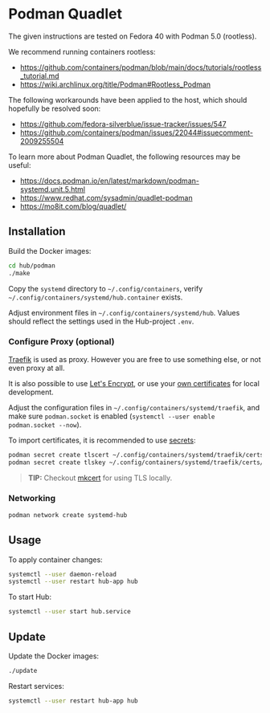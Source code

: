 # Podman Quadlet

The given instructions are tested on Fedora 40 with Podman 5.0 (rootless).

We recommend running containers rootless:

- <https://github.com/containers/podman/blob/main/docs/tutorials/rootless_tutorial.md>
- <https://wiki.archlinux.org/title/Podman#Rootless_Podman>

The following workarounds have been applied to the host, which should hopefully be resolved soon:

- <https://github.com/fedora-silverblue/issue-tracker/issues/547>
- <https://github.com/containers/podman/issues/22044#issuecomment-2009255504>

To learn more about Podman Quadlet, the following resources may be useful:

- <https://docs.podman.io/en/latest/markdown/podman-systemd.unit.5.html>
- <https://www.redhat.com/sysadmin/quadlet-podman>
- <https://mo8it.com/blog/quadlet/>

## Installation

Build the Docker images:

```bash
cd hub/podman
./make
```

Copy the `systemd` directory to `~/.config/containers`, verify `~/.config/containers/systemd/hub.container` exists.

Adjust environment files in `~/.config/containers/systemd/hub`. Values should reflect the settings used in the Hub-project `.env`.

### Configure Proxy (optional)

[Traefik](https://doc.traefik.io/traefik/) is used as proxy. However you are free to use something else, or not even proxy at all.

It is also possible to use [Let's Encrypt](https://doc.traefik.io/traefik/https/acme/), or use your [own certificates](https://doc.traefik.io/traefik/https/tls/) for local development.

Adjust the configuration files in `~/.config/containers/systemd/traefik`, and make sure `podman.socket` is enabled (`systemctl --user enable podman.socket --now`).

To import certificates, it is recommended to use [secrets](https://www.redhat.com/sysadmin/new-podman-secrets-command):

```bash
podman secret create tlscert ~/.config/containers/systemd/traefik/certs/cert.pem
podman secret create tlskey ~/.config/containers/systemd/traefik/certs/key.pem
```

> **TIP:** Checkout [mkcert](https://github.com/FiloSottile/mkcert) for using TLS locally.

### Networking

```bash
podman network create systemd-hub
```

## Usage

To apply container changes:

```bash
systemctl --user daemon-reload
systemctl --user restart hub-app hub
```

To start Hub:

```bash
systemctl --user start hub.service
```

## Update

Update the Docker images:

```bash
./update
```

Restart services:

```bash
systemctl --user restart hub-app hub
```

